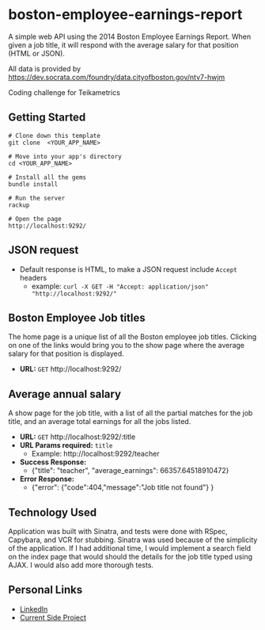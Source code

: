 # boston-employee-earnings-report

A simple web API using the 2014 Boston Employee Earnings Report. When given a job title, it will respond with the average salary for that position (HTML or JSON).

All data is provided by https://dev.socrata.com/foundry/data.cityofboston.gov/ntv7-hwjm

Coding challenge for Teikametrics

## Getting Started

```no-highlight
# Clone down this template
git clone  <YOUR_APP_NAME>

# Move into your app's directory
cd <YOUR_APP_NAME>

# Install all the gems
bundle install

# Run the server
rackup

# Open the page
http://localhost:9292/
```

## JSON request

* Default response is HTML, to make a JSON request include ```Accept``` headers
  * example: ```curl -X GET -H "Accept: application/json" "http://localhost:9292/" ```

## Boston Employee Job titles

The home page is a unique list of all the Boston employee job titles. Clicking on one of the links would bring you to the show page where the average salary for that position is displayed.

* **URL:**
  `GET` http://localhost:9292/

## Average annual salary

A show page for the job title, with a list of all the partial matches for the job title, and an average total earnings for all the jobs listed.

* **URL:**
 `GET` http://localhost:9292/:title
* **URL Params required:** `title`
  * Example: http://localhost:9292/teacher
* **Success Response:**
  * {"title": "teacher", "average_earnings": 66357.64518910472}
* **Error Response:**
  * {"error": {"code":404,"message":"Job title not found"} }

## Technology Used

Application was built with Sinatra, and tests were done with RSpec, Capybara, and VCR for stubbing. Sinatra was used because of the simplicity of the application. If I had additional time, I would implement a search field on the index page that would should the details for the job title typed using AJAX. I would also add more thorough tests.

## Personal Links

* [LinkedIn](https://www.linkedin.com/in/huitommy)
* [Current Side Project](https://github.com/evanlouden/exReg)
